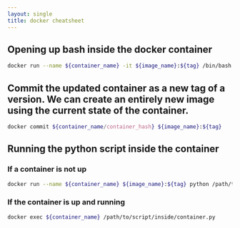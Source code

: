 ```yaml
---
layout: single
title: docker cheatsheet
---
```


## Opening up bash inside the docker container
```bash
docker run --name ${container_name} -it ${image_name}:${tag} /bin/bash
```


## Commit the updated container as a new tag of a version. We can create an entirely new image using the current state of the container.
```bash
docker commit ${container_name/container_hash} ${image_name}:${tag}
```

## Running the python script inside the container
### If a container is not up
```bash
docker run --name ${container_name} ${image_name}:${tag} python /path/to/script/inside/container.py && docker rm ${container_name};
```


### If the container is up and running
```bash
docker exec ${container_name} /path/to/script/inside/container.py
```


